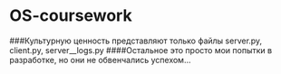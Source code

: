 # OS-coursework

###Культурную ценность представляют только файлы server.py, client.py, server__logs.py 
####Остальное это просто мои попытки в разработке, но они не обвенчались успехом... 